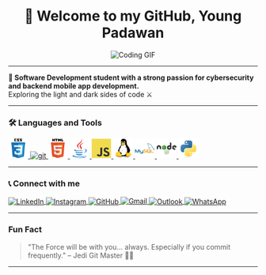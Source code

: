 <h1 align="center">🌌 Welcome to my GitHub, Young Padawan</h1>

<p align="center">
  <img src="https://i.pinimg.com/originals/81/17/8b/81178b47a8598f0c81c4799f2cdd4057.gif" alt="Coding GIF" width="300">
</p>

---

**🌌 Software Development student with a strong passion for cybersecurity and backend mobile app development.**  
Exploring the light and dark sides of code ⚔️

---

### 🛠️ Languages and Tools

<p align="left">
  <a href="https://www.w3schools.com/css/" target="_blank" rel="noreferrer">
    <img src="https://raw.githubusercontent.com/devicons/devicon/master/icons/css3/css3-original-wordmark.svg" alt="css3" width="40" height="40"/>
  </a>
  <a href="https://git-scm.com/" target="_blank" rel="noreferrer">
    <img src="https://www.vectorlogo.zone/logos/git-scm/git-scm-icon.svg" alt="git" width="40" height="40"/>
  </a>
  <a href="https://www.w3.org/html/" target="_blank" rel="noreferrer">
    <img src="https://raw.githubusercontent.com/devicons/devicon/master/icons/html5/html5-original-wordmark.svg" alt="html5" width="40" height="40"/>
  </a>
  <a href="https://www.java.com" target="_blank" rel="noreferrer">
    <img src="https://raw.githubusercontent.com/devicons/devicon/master/icons/java/java-original.svg" alt="java" width="40" height="40"/>
  </a>
  <a href="https://developer.mozilla.org/en-US/docs/Web/JavaScript" target="_blank" rel="noreferrer">
    <img src="https://raw.githubusercontent.com/devicons/devicon/master/icons/javascript/javascript-original.svg" alt="javascript" width="40" height="40"/>
  </a>
  <a href="https://www.linux.org/" target="_blank" rel="noreferrer">
    <img src="https://raw.githubusercontent.com/devicons/devicon/master/icons/linux/linux-original.svg" alt="linux" width="40" height="40"/>
  </a>
  <a href="https://www.mysql.com/" target="_blank" rel="noreferrer">
    <img src="https://raw.githubusercontent.com/devicons/devicon/master/icons/mysql/mysql-original-wordmark.svg" alt="mysql" width="40" height="40"/>
  </a>
  <a href="https://nodejs.org" target="_blank" rel="noreferrer">
    <img src="https://raw.githubusercontent.com/devicons/devicon/master/icons/nodejs/nodejs-original-wordmark.svg" alt="nodejs" width="40" height="40"/>
  </a>
  <a href="https://www.python.org" target="_blank" rel="noreferrer">
    <img src="https://raw.githubusercontent.com/devicons/devicon/master/icons/python/python-original.svg" alt="python" width="40" height="40"/>
  </a>
</p>

---

### 📞 Connect with me

<p align="left">
  <a href="https://www.linkedin.com/in/juan-david-3449b3347/" target="_blank">
    <img align="center" src="https://raw.githubusercontent.com/rahuldkjain/github-profile-readme-generator/master/src/images/icons/Social/linked-in-alt.svg" alt="LinkedIn" height="30" width="40" />
  </a>

  <a href="https://www.instagram.com/__juandamm/" target="_blank">
    <img align="center" src="https://raw.githubusercontent.com/rahuldkjain/github-profile-readme-generator/master/src/images/icons/Social/instagram.svg" alt="Instagram" height="30" width="40" />
  </a>

  <a href="https://github.com/Juandamm01" target="_blank">
    <img align="center" src="https://cdn-icons-png.flaticon.com/512/25/25231.png" alt="GitHub" height="30" width="30" />
  </a>

  <a href="mailto:juandamm90@gmail.com" target="_blank">
    <img align=" center" src="https://logos-world.net/wp-content/uploads/2020/11/Gmail-Logo-2013-2020.png" alt="Gmail" height="30" width="40" />
  </a>

   <a href="mailto:juan.martinez-med@uniminuto.edu.co" target="_blank">
    <img align="center" src="https://cdn.jim-nielsen.com/ios/1024/microsoft-outlook-2019-03-21.png" alt="Outlook" height="30" width="30" />
  </a>

  <a href="https://wa.me/573143209494" target="_blank">
    <img align="center" src="https://logodownload.org/wp-content/uploads/2015/04/whatsapp-logo-1.png" alt="WhatsApp" height="30" width="30" />
  </a>
</p>

---

### Fun Fact

> "The Force will be with you... always. Especially if you commit frequently." – Jedi Git Master 🧙‍♂️

---



